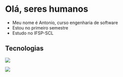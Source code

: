 # Olá, seres humanos
- Meu nome é Antonio, curso engenharia de software
- Estou no primeiro semestre
- Estudo no IFSP-SCL

## Tecnologias
![](https://img.shields.io/badge/Python-3776AB?style=for-the-badge&logo=python&logoColor=white)

[![](https://github-readme-stats.vercel.app/api?username=antonioacampos)](https://github.com/anuraghazra/github-readme-stats)